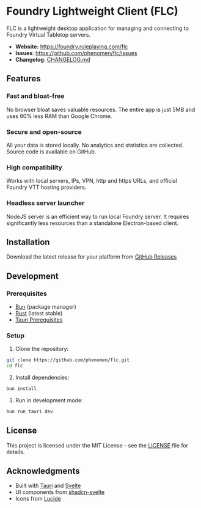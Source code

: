 # Foundry Lightweight Client (FLC)

FLC is a lightweight desktop application for managing and connecting to Foundry Virtual Tabletop servers.

- **Website:** https://foundry.ruleplaying.com/flc
- **Issues**: https://github.com/phenomen/flc/issues
- **Changelog**: [CHANGELOG.md](CHANGELOG.md)

## Features

### Fast and bloat-free

No browser bloat saves valuable resources. The entire app is just 5MB and uses 60% less RAM than Google Chrome.

### Secure and open-source

All your data is stored locally. No analytics and statistics are collected. Source code is available on GitHub.

### High compatibility

Works with local servers, IPs, VPN, http and https URLs, and official Foundry VTT hosting providers.

### Headless server launcher

NodeJS server is an efficient way to run local Foundry server. It requires significantly less resources than a standalone Electron-based client.

## Installation

Download the latest release for your platform from [GitHub Releases](https://github.com/phenomen/flc/releases)

## Development

### Prerequisites

- [Bun](https://bun.sh/) (package manager)
- [Rust](https://www.rust-lang.org/) (latest stable)
- [Tauri Prerequisites](https://tauri.app/v1/guides/getting-started/prerequisites)

### Setup

1. Clone the repository:

```bash
git clone https://github.com/phenomen/flc.git
cd flc
```

2. Install dependencies:

```bash
bun install
```

3. Run in development mode:

```bash
bun run tauri dev
```

## License

This project is licensed under the MIT License - see the [LICENSE](LICENSE.md) file for details.

## Acknowledgments

- Built with [Tauri](https://tauri.app/) and [Svelte](https://svelte.dev/)
- UI components from [shadcn-svelte](https://www.shadcn-svelte.com/)
- Icons from [Lucide](https://lucide.dev/)
